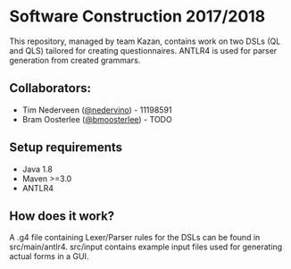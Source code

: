 # Software Construction 2017/2018
This repository, managed by team Kazan, contains work on two DSLs (QL and QLS) tailored for creating questionnaires. ANTLR4 is used for parser generation from created grammars.


## Collaborators:
* Tim Nederveen ([@nedervino](mailto:tim.nederveen@hotmail.com)) - 11198591
* Bram Oosterlee ([@bmoosterlee](mailto:bram.oosterlee@student.uva.nl)) - TODO 

## Setup requirements
* Java 1.8
* Maven >=3.0
* ANTLR4

## How does it work?
A .g4 file containing Lexer/Parser rules for the DSLs can be found in src/main/antlr4. src/input contains example input files used for generating actual forms in a GUI.